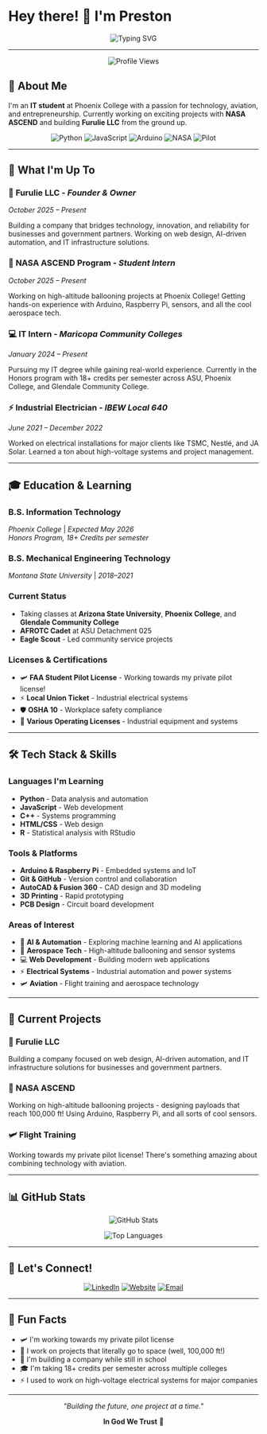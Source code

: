 # Hey there! 👋 I'm Preston

<div align="center">

![Typing SVG](https://readme-typing-svg.herokuapp.com?font=Fira+Code&pause=1000&color=00C851&center=true&vCenter=true&width=435&lines=IT+Student+%7C+NASA+Intern+%7C+Pilot+%7C+Entrepreneur;Building+the+future+with+technology;Always+learning%2C+always+creating)

</div>

---

<div align="center">

![Profile Views](https://komarev.com/ghpvc/?username=PeterChaffin&color=00C851&style=for-the-badge)

</div>

## 🚀 About Me

I'm an **IT student** at Phoenix College with a passion for technology, aviation, and entrepreneurship. Currently working on exciting projects with **NASA ASCEND** and building **Furulie LLC** from the ground up.

<div align="center">

![Python](https://img.shields.io/badge/Python-3776AB?style=for-the-badge&logo=python&logoColor=white)
![JavaScript](https://img.shields.io/badge/JavaScript-F7DF1E?style=for-the-badge&logo=javascript&logoColor=black)
![Arduino](https://img.shields.io/badge/Arduino-00979D?style=for-the-badge&logo=Arduino&logoColor=white)
![NASA](https://img.shields.io/badge/NASA-0B3D91?style=for-the-badge&logo=nasa&logoColor=white)
![Pilot](https://img.shields.io/badge/Pilot-Student%20License-FF6B35?style=for-the-badge&logo=airplane&logoColor=white)

</div>

---

## 🎯 What I'm Up To

### 🏢 **Furulie LLC** - *Founder & Owner*
*October 2025 – Present*

Building a company that bridges technology, innovation, and reliability for businesses and government partners. Working on web design, AI-driven automation, and IT infrastructure solutions.

### 🚀 **NASA ASCEND Program** - *Student Intern*
*October 2025 – Present*

Working on high-altitude ballooning projects at Phoenix College! Getting hands-on experience with Arduino, Raspberry Pi, sensors, and all the cool aerospace tech.

### 💻 **IT Intern** - *Maricopa Community Colleges*
*January 2024 – Present*

Pursuing my IT degree while gaining real-world experience. Currently in the Honors program with 18+ credits per semester across ASU, Phoenix College, and Glendale Community College.

### ⚡ **Industrial Electrician** - *IBEW Local 640*
*June 2021 – December 2022*

Worked on electrical installations for major clients like TSMC, Nestlé, and JA Solar. Learned a ton about high-voltage systems and project management.

---

## 🎓 Education & Learning

### **B.S. Information Technology** 
*Phoenix College* | *Expected May 2026*  
*Honors Program, 18+ Credits per semester*

### **B.S. Mechanical Engineering Technology**
*Montana State University* | *2018–2021*

### **Current Status**
- Taking classes at **Arizona State University**, **Phoenix College**, and **Glendale Community College**
- **AFROTC Cadet** at ASU Detachment 025
- **Eagle Scout** - Led community service projects

### **Licenses & Certifications**
- 🛩️ **FAA Student Pilot License** - Working towards my private pilot license!
- ⚡ **Local Union Ticket** - Industrial electrical systems
- 🛡️ **OSHA 10** - Workplace safety compliance
- 🔧 **Various Operating Licenses** - Industrial equipment and systems

---

## 🛠️ Tech Stack & Skills

### **Languages I'm Learning**
- **Python** - Data analysis and automation
- **JavaScript** - Web development
- **C++** - Systems programming
- **HTML/CSS** - Web design
- **R** - Statistical analysis with RStudio

### **Tools & Platforms**
- **Arduino & Raspberry Pi** - Embedded systems and IoT
- **Git & GitHub** - Version control and collaboration
- **AutoCAD & Fusion 360** - CAD design and 3D modeling
- **3D Printing** - Rapid prototyping
- **PCB Design** - Circuit board development

### **Areas of Interest**
- 🤖 **AI & Automation** - Exploring machine learning and AI applications
- 🚀 **Aerospace Tech** - High-altitude ballooning and sensor systems
- 💻 **Web Development** - Building modern web applications
- ⚡ **Electrical Systems** - Industrial automation and power systems
- 🛩️ **Aviation** - Flight training and aerospace technology

---

## 🎯 Current Projects

### 🏢 **Furulie LLC**
Building a company focused on web design, AI-driven automation, and IT infrastructure solutions for businesses and government partners.

### 🚀 **NASA ASCEND**
Working on high-altitude ballooning projects - designing payloads that reach 100,000 ft! Using Arduino, Raspberry Pi, and all sorts of cool sensors.

### 🛩️ **Flight Training**
Working towards my private pilot license! There's something amazing about combining technology with aviation.

---

## 📊 GitHub Stats

<div align="center">

![GitHub Stats](https://github-readme-stats.vercel.app/api?username=PeterChaffin&show_icons=true&theme=tokyonight&hide_border=true&count_private=true)

![Top Languages](https://github-readme-stats.vercel.app/api/top-langs/?username=PeterChaffin&layout=compact&theme=tokyonight&hide_border=true)

</div>

---

## 🤝 Let's Connect!

<div align="center">

[![LinkedIn](https://img.shields.io/badge/LinkedIn-0077B5?style=for-the-badge&logo=linkedin&logoColor=white)](https://www.linkedin.com/in/preston-furulie/)
[![Website](https://img.shields.io/badge/Website-fllc.net-00C851?style=for-the-badge)](https://fllc.net)
[![Email](https://img.shields.io/badge/Email-preston@fllc.net-D14836?style=for-the-badge&logo=gmail&logoColor=white)](mailto:preston@fllc.net)

</div>

---

## 💭 Fun Facts

- 🛩️ I'm working towards my private pilot license
- 🚀 I work on projects that literally go to space (well, 100,000 ft!)
- 🏢 I'm building a company while still in school
- 🎓 I'm taking 18+ credits per semester across multiple colleges
- ⚡ I used to work on high-voltage electrical systems for major companies

---

<div align="center">

*"Building the future, one project at a time."*

**In God We Trust** 🙏

</div>